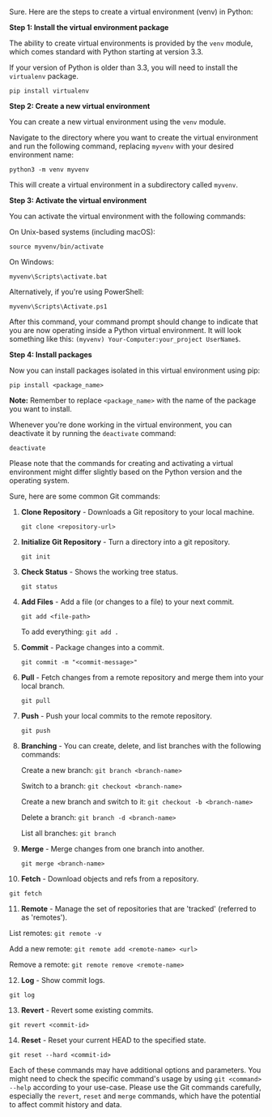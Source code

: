 Sure. Here are the steps to create a virtual environment (venv) in Python:

**Step 1: Install the virtual environment package**

The ability to create virtual environments is provided by the `venv` module, which comes standard with Python starting at version 3.3.

If your version of Python is older than 3.3, you will need to install the `virtualenv` package.

`pip install virtualenv`

**Step 2: Create a new virtual environment**

You can create a new virtual environment using the `venv` module.

Navigate to the directory where you want to create the virtual environment and run the following command, replacing `myvenv` with your desired environment name:

`python3 -m venv myvenv`

This will create a virtual environment in a subdirectory called `myvenv`.

**Step 3: Activate the virtual environment**

You can activate the virtual environment with the following commands:

On Unix-based systems (including macOS):

`source myvenv/bin/activate`

On Windows:

`myvenv\Scripts\activate.bat`

Alternatively, if you're using PowerShell:

`myvenv\Scripts\Activate.ps1`

After this command, your command prompt should change to indicate that you are now operating inside a Python virtual environment. It will look something like this: `(myvenv) Your-Computer:your_project UserName$`.

**Step 4: Install packages**

Now you can install packages isolated in this virtual environment using pip:

`pip install <package_name>`

**Note:** Remember to replace `<package_name>` with the name of the package you want to install.

Whenever you're done working in the virtual environment, you can deactivate it by running the `deactivate` command:

`deactivate`

Please note that the commands for creating and activating a virtual environment might differ slightly based on the Python version and the operating system.



Sure, here are some common Git commands:

1. **Clone Repository** - Downloads a Git repository to your local machine.

   `git clone <repository-url>`

2. **Initialize Git Repository** - Turn a directory into a git repository.

   `git init`

3. **Check Status** - Shows the working tree status. 

   `git status`

4. **Add Files** - Add a file (or changes to a file) to your next commit.

   `git add <file-path>` 

   To add everything: `git add .`

5. **Commit** - Package changes into a commit.

   `git commit -m "<commit-message>"`

6. **Pull** - Fetch changes from a remote repository and merge them into your local branch.

   `git pull`

7. **Push** - Push your local commits to the remote repository.

   `git push`

8. **Branching** - You can create, delete, and list branches with the following commands:
   
   Create a new branch: `git branch <branch-name>`
   
   Switch to a branch: `git checkout <branch-name>`
   
   Create a new branch and switch to it: `git checkout -b <branch-name>`
   
   Delete a branch: `git branch -d <branch-name>`
   
   List all branches: `git branch`

9. **Merge** - Merge changes from one branch into another.

   `git merge <branch-name>`

10. **Fetch** - Download objects and refs from a repository.

   `git fetch`

11. **Remote** - Manage the set of repositories that are 'tracked' (referred to as 'remotes').

   List remotes: `git remote -v`
   
   Add a new remote: `git remote add <remote-name> <url>`
   
   Remove a remote: `git remote remove <remote-name>`

12. **Log** - Show commit logs.

   `git log`

13. **Revert** - Revert some existing commits.

   `git revert <commit-id>`

14. **Reset** - Reset your current HEAD to the specified state.

   `git reset --hard <commit-id>`

Each of these commands may have additional options and parameters. You might need to check the specific command's usage by using `git <command> --help` according to your use-case. Please use the Git commands carefully, especially the `revert`, `reset` and `merge` commands, which have the potential to affect commit history and data.